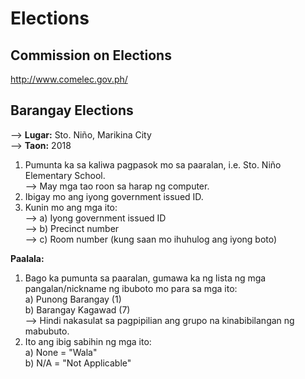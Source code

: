 # Elections
## Commission on Elections
http://www.comelec.gov.ph/

## Barangay Elections 
--> <b>Lugar:</b> Sto. Niño, Marikina City<br>
--> <b>Taon:</b> 2018<br>
1) Pumunta ka sa kaliwa pagpasok mo sa paaralan, i.e. Sto. Niño Elementary School.<br>
--> May mga tao roon sa harap ng computer.
2) Ibigay mo ang iyong government issued ID.
3) Kunin mo ang mga ito:<br>
--> a) Iyong government issued ID<br>
--> b) Precinct number<br>
--> c) Room number (kung saan mo ihuhulog ang iyong boto)

<b>Paalala:</b><br> 
1) Bago ka pumunta sa paaralan, gumawa ka ng lista ng mga pangalan/nickname ng ibuboto mo para sa mga ito:<br>
a) Punong Barangay (1)<br>
b) Barangay Kagawad (7)<br>
--> Hindi nakasulat sa pagpipilian ang grupo na kinabibilangan ng mabubuto.<br>
2) Ito ang ibig sabihin ng mga ito:<br>
a) None = "Wala"<br>
b) N/A = "Not Applicable"
